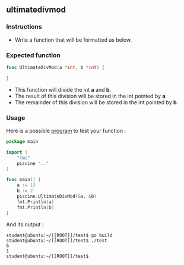## ultimatedivmod

### Instructions

-   Write a function that will be formatted as below.

### Expected function

```go
func UltimateDivMod(a *int, b *int) {

}
```

-   This function will divide the int **a** and **b**.
-   The result of this division will be stored in the int pointed by **a**.
-   The remainder of this division will be stored in the int pointed by **b**.

### Usage

Here is a possible [program](TODO-LINK) to test your function :

```go
package main

import (
    "fmt"
    piscine ".."
)

func main() {
	a := 13
	b := 2
	piscine.UltimateDivMod(&a, &b)
	fmt.Println(a)
	fmt.Println(b)
}
```

And its output :

```console
student@ubuntu:~/[[ROOT]]/test$ go build
student@ubuntu:~/[[ROOT]]/test$ ./test
6
1
student@ubuntu:~/[[ROOT]]/test$
```
